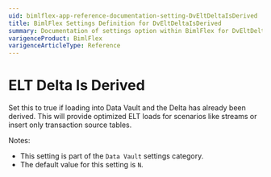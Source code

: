 ```yaml
---
uid: bimlflex-app-reference-documentation-setting-DvEltDeltaIsDerived
title: BimlFlex Settings Definition for DvEltDeltaIsDerived
summary: Documentation of settings option within BimlFlex for DvEltDeltaIsDerived
varigenceProduct: BimlFlex
varigenceArticleType: Reference
---
```


# ELT Delta Is Derived

Set this to true if loading into Data Vault and the Delta has already been derived. This will provide optimized ELT loads for scenarios like streams or insert only transaction source tables.

Notes:
* This setting is part of the `Data Vault` settings category.
 * The default value for this setting is `N`.
